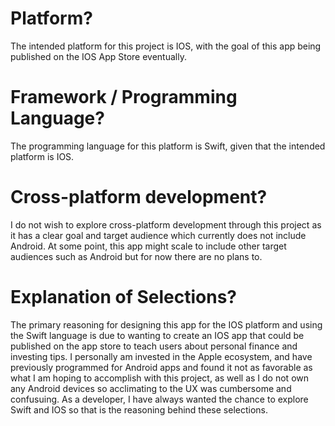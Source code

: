 # Platform?
The intended platform for this project is IOS, with the goal of this app being published on the IOS App Store eventually.
# Framework / Programming Language?
The programming language for this platform is Swift, given that the intended platform is IOS. 
# Cross-platform development?
I do not wish to explore cross-platform development through this project as it has a clear goal and target audience
which currently does not include Android. At some point, this app might scale to include other target audiences 
such as Android but for now there are no plans to. 
# Explanation of Selections?
The primary reasoning for designing this app for the IOS platform and using the Swift language is due to 
wanting to create an IOS app that could be published on the app store to teach users about personal finance
and investing tips. I personally am invested in the Apple ecosystem, and have previously programmed for Android 
apps and found it not as favorable as what I am hoping to accomplish with this project, as well as I do not own
any Android devices so acclimating to the UX was cumbersome and confusuing. As a developer, I have always wanted the 
chance to explore Swift and IOS so that is the reasoning behind these selections. 
